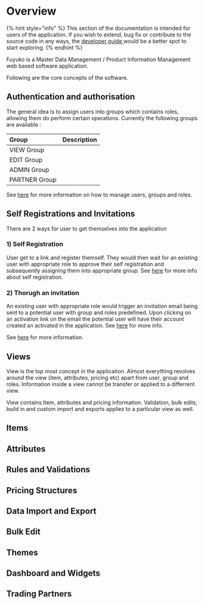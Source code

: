 # Overview

{% hint style="info" %}
This section of the documentation is intended for users of the application. If you wish to extend, bug fix or contribute to the source code in any ways, the [developer guide ](../../developer-guide/untitled/)would be a better spot to start exploring.
{% endhint %}

Fuyuko is a Master Data Management / Product Information Management web based software application. 

Following are the core concepts of the software.

## Authentication and authorisation

The general idea is to assign users into groups which contains roles, allowing them do perform certain operations. Currently the following groups are available :

| Group | Description |
| :--- | :--- |
| VIEW Group |  |
| EDIT Group |  |
| ADMIN Group |  |
| PARTNER Group |  |

See [here](user-roles-management.md) for more information on how to manage users, groups and roles.

## Self Registrations and Invitations

There are 2 ways for user to get themselves into the application

### 1\) Self Registration

User get to a link and register themself. They would then wait for an existing user with appropriate role to approve their self registration and subsequently assigning them into appropriate group. See [here](registering-request-access/self-registration.md) for more info about self registration.

### 2\) Thorugh an invitation

An existing user with appropriate role would trigger an invitation email being sent to a potential user with group and roles predefined. Upon clicking on an activation link on the email the potential user will have their account created an activated in the application. See [here](registering-request-access/invitation-and-activation.md) for more info.

See [here](registering-request-access/) for more information.

## Views

View is the top most concept in the application. Almost everything revolves around the view \(item, attributes, pricing etc\) apart from user, group and roles. Information inside a view cannot be transfer or applied to a differrent view. 

View contains Item, attributes and pricing information. Validation, bulk edits, build in and custom import and exports applies to a particular view as well.

## Items

## Attributes

## Rules and Validations

## Pricing Structures

## Data Import and Export

## Bulk Edit

## Themes

## Dashboard and Widgets

## Trading Partners





